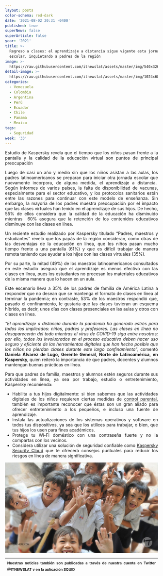 ```yaml
---
layout: posts
color-schema: red-dark
date: '2021-08-02 20:31 -0400'
published: true
superNews: false
superArticle: false
year: '2021'
title: >-
  Regreso a clases: el aprendizaje a distancia sigue vigente esta jornada
  escolar, inquietando a padres de la región
image: >-
  https://raw.githubusercontent.com/itnewslat/assets/master/img/540x320/Escuela-p.jpg
detail-image: >-
  https://raw.githubusercontent.com/itnewslat/assets/master/img/1024x680/Escuela-g.jpg
categories:
  - Venezuela
  - Colombia
  - Argentina
  - Perú
  - Ecuador
  - Chile
  - Panama
  - Mexico
tags:
  - Seguridad
week: '33'
---
```

<p style="text-align: justify;"></p>
<p style="text-align: justify;">Estudio de Kaspersky revela que el tiempo que los niños pasan frente a la pantalla y la calidad de la educación virtual son puntos de principal preocupación</p>
<p style="text-align: justify;">Luego de casi un año y medio sin que los niños asistan a las aulas, los padres latinoamericanos se preparan para iniciar otra jornada escolar que nuevamente incorpora, de alguna medida, el aprendizaje a distancia.  Según informes de varios países, la falta de disponibilidad de vacunas, especialmente para el sector educativo, y los protocolos sanitarios están entre las razones para continuar con este modelo de enseñanza. Sin embargo, la mayoría de los padres muestra preocupación por el impacto que las clases virtuales han tenido en el aprendizaje de sus hijos. De hecho, 55% de ellos considera que la calidad de la educación ha disminuido mientras  60% asegura que la retención de los contenidos educativos disminuye con las clases en línea.</p>
<p style="text-align: justify;">Un reciente estudio realizado por Kaspersky titulado “Padres, maestros y estudiantes” reveló que los papás de la región consideran, como otras de las desventajas de la educación en línea, que los niños pasan mucho tiempo frente a una pantalla (61%) y que es difícil trabajar de manera remota teniendo que ayudar a los hijos con las clases virtuales (35%).</p>
<p style="text-align: justify;">Por su parte, la mitad (49%) de los maestros latinoamericanos consultados en este estudio asegura que el aprendizaje es menos efectivo con las clases en línea, pues los estudiantes no procesan los materiales educativos de la misma manera que lo hacen en un aula.</p>
<p style="text-align: justify;">Este escenario lleva a 35% de los padres de familia de América Latina a responder que no desean que se mantenga el formato de clases en línea al terminar la pandemia; en contraste, 53% de los maestros respondió que, pasado el confinamiento, le gustaría que las clases tuvieran un esquema híbrido, es decir, unos días con clases presenciales en las aulas y otros con clases en línea.</p>
<p style="text-align: justify;"><em>"El aprendizaje a distancia durante la pandemia ha generado estrés para todos los implicados: niños, padres y profesores. Las clases en línea no desaparecerán del todo mientras el virus de COVID-19 siga entre nosotros; por ello, todos los involucrados en el proceso educativo deben hacer uso seguro y eficiente de las herramientas digitales que han hecho posible que los niños no pierdan clases durante este largo confinamiento”, </em>comentó <strong>Daniela Álvarez de Lugo, Gerente General, Norte de Latinoamérica, en Kaspersky, </strong>quien reiteró la importancia de que padres, docentes y alumnos mantengan buenas prácticas en línea.</p>
<p style="text-align: justify;">Para que padres de familia, maestros y alumnos estén seguros durante sus actividades en línea, ya sea por trabajo, estudio o entretenimiento, Kaspersky recomienda:</p>

<ul>
	<li style="text-align: justify;">Habilita a tus hijos digitalmente: si bien sabemos que las actividades digitales de los niños requieren ciertas medidas de <a href="https://latam.kaspersky.com/blog/limit-device-usage-with-kaspersky-safe-kids/16998/">control parental</a>, también es importante reconocer que éstas son un gran aliado para ofrecer entretenimiento a los pequeños, e incluso una fuente de aprendizaje.</li>
	<li style="text-align: justify;">Instala las actualizaciones de los sistemas operativos y software en todos tus dispositivos, ya sea que los utilices para trabajar, o bien, que tus hijos los usen para fines académicos.</li>
	<li style="text-align: justify;">Protege tu Wi-Fi doméstico con una contraseña fuerte y no la compartas con los vecinos.</li>
	<li style="text-align: justify;">Considera utilizar una solución de seguridad confiable como <a href="https://latam.kaspersky.com/security-cloud">Kaspersky Security Cloud</a> que te ofrecerá consejos puntuales para reducir los riesgos en línea de manera significativa.</li>
</ul>

![](https://raw.githubusercontent.com/itnewslat/assets/master/img/540x320/Escuela-p.jpg)

<table style="height: 42px;" width="569">
<tbody>
<tr>
<td style="text-align: justify;"><sub><strong>Nuestras noticias también son publicadas a través de nuestra cuenta en Twitter <a href="https://twitter.com/itnewslat?lang=es">@ITNEWSLAT</a> y en la aplicación <a href="https://squidapp.co/en/">SQUID</a></strong></sub></td>
</tr>
</tbody>
</table>

